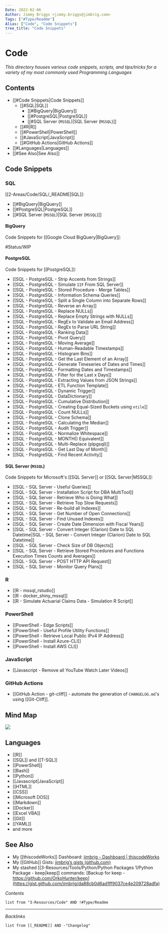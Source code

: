 ```yaml
---
Date: 2022-02-06
Author: Jimmy Briggs <jimmy.briggs@jimbrig.com>
Tags: ["#Type/Readme"]
Alias: ["Code", "Code Snippets"]
tree_title: "Code Snippets"
---
```


<!-- generated by markdown-notes-tree -->

# Code

<!-- optional markdown-notes-tree directory description starts here -->

*This directory houses various code snippets, scripts, and tips/tricks for a variety of my most commonly used Programming Languages*

<!-- optional markdown-notes-tree directory description ends here -->

## Contents

- [[#Code Snippets|Code Snippets]]
	- [[#SQL|SQL]]
		- [[#BigQuery|BigQuery]]
		- [[#PostgreSQL|PostgreSQL]]
		- [[#SQL Server (`MSSQL`)|SQL Server (`MSSQL`)]]
	- [[#R|R]]
	- [[#PowerShell|PowerShell]]
	- [[#JavaScript|JavaScript]]
	- [[#GitHub Actions|GitHub Actions]]
- [[#Languages|Languages]]
- [[#See Also|See Also]]



## Code Snippets

### SQL

[[2-Areas/Code/SQL/_README|SQL]]:

- [[#BigQuery|BigQuery]]
- [[#PostgreSQL|PostgreSQL]]
- [[#SQL Server (`MSSQL`)|SQL Server (`MSSQL`)]]

#### BigQuery

Code Snippets for [[Google Cloud BigQuery|BigQuery]]:

#Status/WIP 

#### PostgreSQL

Code Snippets for [[PostgreSQL]]:

-   [[SQL - PostgreSQL - Strip Accents from Strings]]
-   [[SQL - PostgreSQL - Simulate `IIF` From SQL Server]]
-   [[SQL - PostgreSQL - Stored Procedure - Merge Tables]]
-   [[SQL - PostgreSQL - Information Schema Queries]]
-   [[SQL - PostgreSQL - Split a Single Column into Separate Rows]]
-   [[SQL - PostgreSQL - Reverse an Array]]
-   [[SQL - PostgreSQL - Replace NULLs]]
-   [[SQL - PostgreSQL - Replace Empty Strings with NULLs]]
-   [[SQL - PostgreSQL - RegEx to Validate an Email Address]]
-   [[SQL - PostgreSQL - RegEx to Parse URL String]]
-   [[SQL - PostgreSQL - Ranking Data]]
-   [[SQL - PostgreSQL - Pivot Query]]
-   [[SQL - PostgreSQL - Moving Average]]
-   [[SQL - PostgreSQL - Human-Readable Timestamps]]
-   [[SQL - PostgreSQL - Histogram Bins]]
-   [[SQL - PostgreSQL - Get the Last Element of an Array]]
-   [[SQL - PostgreSQL - Generate Timeseries of Dates and Times]]
-   [[SQL - PostgreSQL - Formatting Dates and Timestamps]]
-   [[SQL - PostgreSQL - Filter for the Last x Days]]
-   [[SQL - PostgreSQL - Extracting Values from JSON Strings]]
-   [[SQL - PostgreSQL - ETL Function Template]]
-   [[SQL - PostgreSQL - Dynamic Trigger]]
-   [[SQL - PostgreSQL - DataDictionary]]
-   [[SQL - PostgreSQL - Cumulative Distribution]]
-   [[SQL - PostgreSQL - Creating Equal-Sized Buckets using `ntile`]]
-   [[SQL - PostgreSQL - Count NULLs]]
-   [[SQL - PostgreSQL - Clone Schema]]
-   [[SQL - PostgreSQL - Calculating the Median]]
-   [[SQL - PostgreSQL - Audit Trigger]]
-   [[SQL - PostgreSQL - Normalize Whitespace]]
-   [[SQL - PostgreSQL - MONTH() Equivalent]]
-   [[SQL - PostgreSQL - Multi-Replace (plpgsql)]]
-   [[SQL - PostgreSQL - Get Last Day of Month]]
-   [[SQL - PostgreSQL - Find Recent Activity]]

#### SQL Server (`MSSQL`)

Code Snippets for Microsoft's [[SQL Server]] or [[SQL Server|MSSQL]]:

-   [[SQL - SQL Server - Useful Queries]]
-   [[SQL - SQL Server - Installation Script for DBA MultiTool]]
-   [[SQL - SQL Server - Retrieve Who is Doing What]]
-   [[SQL - SQL Server - Retrieve Top Slow Requests]]
-   [[SQL - SQL Server - Re-build all Indexes]]
-   [[SQL - SQL Server - Get Number of Open Connections]]
-   [[SQL - SQL Server - Find Unused Indexes]]
-   [[SQL - SQL Server - Create Date Dimension with Fiscal Years]]
-   [[SQL -  SQL Server - Convert Integer (Clarion) Date to SQL Datetime|SQL - SQL Server - Convert Integer (Clarion) Date to SQL Datetime]]
-   [[SQL - SQL Server - Check Size of DB Objects]]
-   [[SQL - SQL Server - Retrieve Stored Procedures and Functions Execution Times Counts and Averages]]
-   [[SQL - SQL Server - POST HTTP API Request]]
-   [[SQL - SQL Server - Monitor Query Plans]]

### R

- [[R - mssql_rstudio]]
- [[R - docker_shiny_mssql]]
- [[R - Simulate Actuarial Claims Data - Simulation R Script]]

### PowerShell

- [[PowerShell - Edge Scripts]]
- [[PowerShell - Useful Profile Utility Functions]]
- [[PowerShell - Retrieve Local Public IPv4 IP Address]]
- [[PowerShell - Install Azure-CLI]]
- [[PowerShell - Install AWS CLI]]

### JavaScript

- [[Javascript - Remove all YouTube Watch Later Videos]]

### GitHub Actions

- [[GitHub Action - git-cliff]] - automate the generation of `CHANGELOG.md`'s using [[Git-Cliff]].

## Mind Map

![](https://i.imgur.com/zwMq06G.png)

## Languages

- [[R]]
- [[SQL]] and [[T-SQL]]
- [[PowerShell]]
- [[Bash]]
- [[Python]]
- [[Javascript|JavaScript]]
- [[HTML]]
- [[CSS]]
- [[Microsoft DOS]]
- [[Markdown]]
- [[Docker]]
- [[Excel VBA]]
- [[Git]]
- [[YAML]]
- and more

## See Also

- My [[thiscodeWorks]] Dashboard: [jimbrig - Dashboard | thiscodeWorks](https://www.thiscodeworks.com/user/dashboard#)
- My [[GitHub]] Gists: [jimbrig’s gists (github.com)](https://gist.github.com/jimbrig)
- My stashed [[3-Resources/Tools/Python/Python Packages 1/Python Package - keep|keep]] commands: [Backup for keep - https://github.com/OrkoHunter/keep](https://gist.github.com/jimbrig/da88cb0d6ad1ff9037ce4e209728adfa)


*Contents*

```dataview
list from "3-Resources/Code" AND !#Type/Readme
```

***

*Backlinks*

```dataview
list from [[_README]] AND -"Changelog"
```